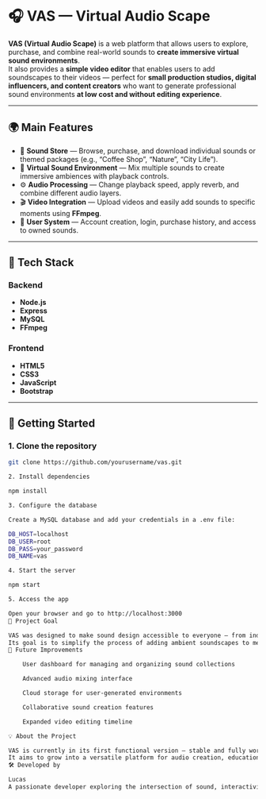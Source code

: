 # 🎧 VAS — Virtual Audio Scape

**VAS (Virtual Audio Scape)** is a web platform that allows users to explore, purchase, and combine real-world sounds to **create immersive virtual sound environments**.  
It also provides a **simple video editor** that enables users to add soundscapes to their videos — perfect for **small production studios, digital influencers, and content creators** who want to generate professional sound environments **at low cost and without editing experience**.

---

## 🌍 Main Features

- 🛒 **Sound Store** — Browse, purchase, and download individual sounds or themed packages (e.g., “Coffee Shop”, “Nature”, “City Life”).  
- 🎼 **Virtual Sound Environment** — Mix multiple sounds to create immersive ambiences with playback controls.  
- ⚙️ **Audio Processing** — Change playback speed, apply reverb, and combine different audio layers.  
- 🎬 **Video Integration** — Upload videos and easily add sounds to specific moments using **FFmpeg**.  
- 👤 **User System** — Account creation, login, purchase history, and access to owned sounds.  

---

## 🧩 Tech Stack

### Backend
- **Node.js**
- **Express**
- **MySQL**
- **FFmpeg**

### Frontend
- **HTML5**
- **CSS3**
- **JavaScript**
- **Bootstrap**

---

## 🚀 Getting Started

### 1. Clone the repository
```bash
git clone https://github.com/yourusername/vas.git

2. Install dependencies

npm install

3. Configure the database

Create a MySQL database and add your credentials in a .env file:

DB_HOST=localhost
DB_USER=root
DB_PASS=your_password
DB_NAME=vas

4. Start the server

npm start

5. Access the app

Open your browser and go to http://localhost:3000
🧠 Project Goal

VAS was designed to make sound design accessible to everyone — from independent filmmakers to digital creators.
Its goal is to simplify the process of adding ambient soundscapes to media without requiring any editing experience or expensive tools.
🧭 Future Improvements

    User dashboard for managing and organizing sound collections

    Advanced audio mixing interface

    Cloud storage for user-generated environments

    Collaborative sound creation features

    Expanded video editing timeline

💡 About the Project

VAS is currently in its first functional version — stable and fully working, with continuous improvements planned.
It aims to grow into a versatile platform for audio creation, education, and integration with visual media.
🛠️ Developed by

Lucas
A passionate developer exploring the intersection of sound, interactivity, and technology.
